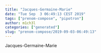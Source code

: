 ```yaml
---
title: "Jacques-Germaine-Marie"
date: "Tue Sep  3 06:49:13 CEST 2019"
tags: ["prenom-compose", "pipotron"]
author: m1ch3l
categories: ["generated"]
slug: "prenom-compose/2019-09-03-06:49:13"
---
```


Jacques-Germaine-Marie
